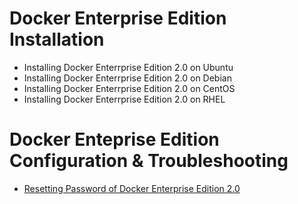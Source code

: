 # Docker Enterprise Edition Installation

- Installing Docker Enterrprise Edition 2.0 on Ubuntu
- Installing Docker Enterrprise Edition 2.0 on Debian
- Installing Docker Enterrprise Edition 2.0 on CentOS
- Installing Docker Enterrprise Edition 2.0 on RHEL

# Docker Enteprise Edition Configuration & Troubleshooting

- [Resetting Password of Docker Enterprise Edition 2.0](https://github.com/collabnix/dockerlabs/blob/master/enterprise/e0001/e0001-enterprise-password.md)



